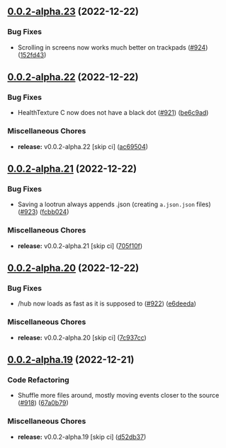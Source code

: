 ## [0.0.2-alpha.23](https://github.com/Wynntils/Artemis/compare/v0.0.2-alpha.22...v0.0.2-alpha.23) (2022-12-22)


### Bug Fixes

* Scrolling in screens now works much better on trackpads ([#924](https://github.com/Wynntils/Artemis/issues/924)) ([152fd43](https://github.com/Wynntils/Artemis/commit/152fd433f421239a643518e0519831d7dac43475))

## [0.0.2-alpha.22](https://github.com/Wynntils/Artemis/compare/v0.0.2-alpha.21...v0.0.2-alpha.22) (2022-12-22)


### Bug Fixes

* HealthTexture C now does not have a black dot ([#921](https://github.com/Wynntils/Artemis/issues/921)) ([be6c9ad](https://github.com/Wynntils/Artemis/commit/be6c9ad8465d9f98ef6f3f085981c3ea44b6841f))


### Miscellaneous Chores

* **release:** v0.0.2-alpha.22 [skip ci] ([ac69504](https://github.com/Wynntils/Artemis/commit/ac69504c99370e5ec3221b7426ac9d62d39781d5))

## [0.0.2-alpha.21](https://github.com/Wynntils/Artemis/compare/v0.0.2-alpha.20...v0.0.2-alpha.21) (2022-12-22)


### Bug Fixes

* Saving a lootrun always appends .json (creating `a.json.json` files) ([#923](https://github.com/Wynntils/Artemis/issues/923)) ([fcbb024](https://github.com/Wynntils/Artemis/commit/fcbb024609b49f955a751de66fdbdf9c9821a4d5))


### Miscellaneous Chores

* **release:** v0.0.2-alpha.21 [skip ci] ([705f10f](https://github.com/Wynntils/Artemis/commit/705f10fb5a058647cbcd3c8ae7a79c53d5b3ef54))

## [0.0.2-alpha.20](https://github.com/Wynntils/Artemis/compare/v0.0.2-alpha.19...v0.0.2-alpha.20) (2022-12-22)


### Bug Fixes

* /hub now loads as fast as it is supposed to ([#922](https://github.com/Wynntils/Artemis/issues/922)) ([e6deeda](https://github.com/Wynntils/Artemis/commit/e6deeda7fb249b72ec69c6e67aa34237a879754c))


### Miscellaneous Chores

* **release:** v0.0.2-alpha.20 [skip ci] ([7c937cc](https://github.com/Wynntils/Artemis/commit/7c937ccc31203bcbe5be36bf221f2b7318be0376))

## [0.0.2-alpha.19](https://github.com/Wynntils/Artemis/compare/v0.0.2-alpha.18...v0.0.2-alpha.19) (2022-12-21)


### Code Refactoring

* Shuffle more files around, mostly moving events closer to the source ([#918](https://github.com/Wynntils/Artemis/issues/918)) ([67a0b79](https://github.com/Wynntils/Artemis/commit/67a0b79bd48a1d362c955060fde637d83c44baf8))


### Miscellaneous Chores

* **release:** v0.0.2-alpha.19 [skip ci] ([d52db37](https://github.com/Wynntils/Artemis/commit/d52db370311e9c5ea6c53f9470607efa5dca4ee6))

